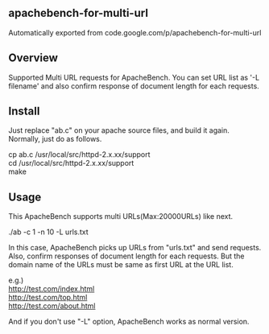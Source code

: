 ## apachebench-for-multi-url
Automatically exported from code.google.com/p/apachebench-for-multi-url

## Overview
Supported Multi URL requests for ApacheBench. You can set URL list as '-L filename' and 
also confirm response of document length for each requests. 

## Install 
Just replace "ab.c" on your apache source files, and build it again. Normally, just do as follows.

 cp ab.c /usr/local/src/httpd-2.x.xx/support<br>
 cd /usr/local/src/httpd-2.x.xx/support<br>
 make

## Usage
This ApacheBench supports multi URLs(Max:20000URLs) like next. 

  ./ab -c 1 -n 10 -L urls.txt 

In this case, ApacheBench picks up URLs from "urls.txt" and send requests. Also, confirm responses of document length for each requests. But the domain name of the URLs must be same as first URL at the URL list. 

  e.g.)<br>
  http://test.com/index.html <br> 
  http://test.com/top.html <br>
  http://test.com/about.html <br> 

And if you don't use "-L" option, ApacheBench works as normal version. 
